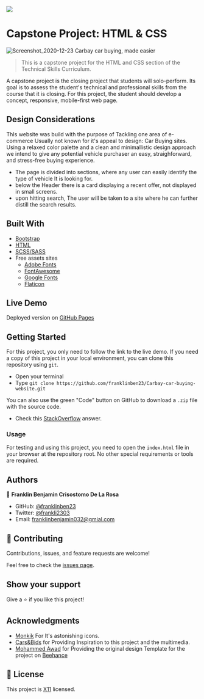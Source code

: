 ![](https://img.shields.io/badge/Microverse-blueviolet)

# Capstone Project: HTML & CSS

![Screenshot_2020-12-23 Carbay car buying, made easier](https://user-images.githubusercontent.com/68623189/103032603-d50ece80-4536-11eb-9405-40faac3c8173.jpg)

> This is a capstone project for the HTML and CSS section of the Technical Skills Curriculum.

A capstone project is the closing project that students will solo-perform. Its goal is to assess the student's technical and professional skills from the course that it is closing. For this project, the student should develop a concept, responsive, mobile-first web page.

## Design Considerations

ThIs website was build with the purpose of Tackling one area of e-commerce Usually not known for it's appeal to design: Car Buying sites. Using a relaxed color palette and a clean and minimallistic design approach we intend to give any potential vehicle purchaser an easy, straighforward, and stress-free buying experience.

- The page is divided into sections, where any user can easily identify the type of vehicle It is looking for.
- below the Header there is a card displaying a recent offer, not displayed in small screens.
- upon hitting search, The user will be taken to a site where he can further distill the search results.

## Built With

- [Bootstrap](https://getbootstrap.com/)
- [HTML](https://www.w3.org/html/)
- [SCSS/SASS](https://sass-lang.com/)
- Free assets sites
  - [Adobe Fonts](https://fonts.adobe.com/)
  - [FontAwesome](https://fontawesome.com/)
  - [Google Fonts](https://fonts.google.com/)
  - [Flaticon](https://www.flaticon.com/packs/transportation-95?k=1608580298516)

## Live Demo

Deployed version on [GitHub Pages](https://franklinben23.github.io/Carbay-car-buying-website/.)

## Getting Started

For this project, you only need to follow the link to the live demo. If you need a copy of this project in your local environment, you can clone this repository using `git`.

- Open your terminal
- Type `git clone https://github.com/franklinben23/Carbay-car-buying-website.git`

You can also use the green "Code" button on GitHub to download a `.zip` file with the source code.

- Check this [StackOverflow](https://stackoverflow.com/a/2751270) answer.

### Usage

For testing and using this project, you need to open the `index.html` file in your browser at the repository root. No other special requirements or tools are required.

## Authors

👤 **Franklin Benjamin Crisostomo De La Rosa**

- GitHub: [@franklinben23](https://github.com/franklinben23)
- Twitter: [@frankli2303](https://twitter.com/frankli2303)
- Email: franklinbenjamin032@gmial.com

## 🤝 Contributing

Contributions, issues, and feature requests are welcome!

Feel free to check the [issues page](https://github.com/franklinben23/Carbay-car-buying-website/issues).

## Show your support

Give a ⭐️ if you like this project!

## Acknowledgments

- [Monkik](https://www.flaticon.com/authors/monkik) For It's astonishing icons.
- [Cars&Bids](https://carsandbids.com/) for Providing Inspiration to this project and the multimedia.
- [Mohammed Awad](https://www.behance.net/M_Awad) for Providing the original design Template for the project on [Beehance](https://www.behance.net/gallery/24796463/ZATTIX)

## 📝 License

This project is [X11](https://spdx.org/licenses/X11.html) licensed.
